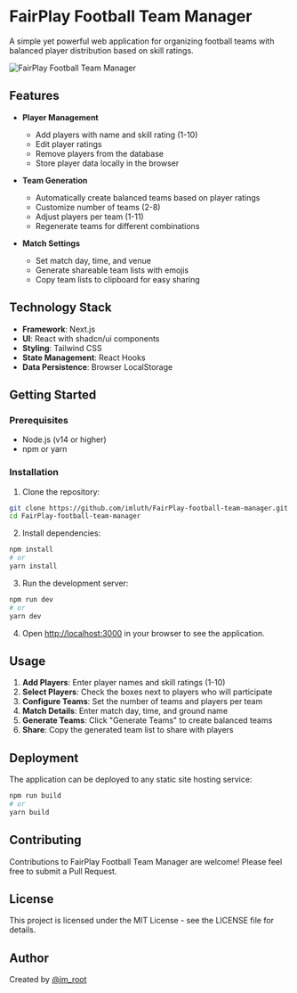 # FairPlay Football Team Manager

A simple yet powerful web application for organizing football teams with balanced player distribution based on skill ratings.

![FairPlay Football Team Manager](https://github.com/imluth/FairPlay-football-team-manager/screenshot.png)

## Features

- **Player Management**
  - Add players with name and skill rating (1-10)
  - Edit player ratings
  - Remove players from the database
  - Store player data locally in the browser

- **Team Generation**
  - Automatically create balanced teams based on player ratings
  - Customize number of teams (2-8)
  - Adjust players per team (1-11)
  - Regenerate teams for different combinations

- **Match Settings**
  - Set match day, time, and venue
  - Generate shareable team lists with emojis
  - Copy team lists to clipboard for easy sharing

## Technology Stack

- **Framework**: Next.js
- **UI**: React with shadcn/ui components
- **Styling**: Tailwind CSS
- **State Management**: React Hooks
- **Data Persistence**: Browser LocalStorage

## Getting Started

### Prerequisites

- Node.js (v14 or higher)
- npm or yarn

### Installation

1. Clone the repository:
```bash
git clone https://github.com/imluth/FairPlay-football-team-manager.git
cd FairPlay-football-team-manager
```

2. Install dependencies:
```bash
npm install
# or
yarn install
```

3. Run the development server:
```bash
npm run dev
# or
yarn dev
```

4. Open [http://localhost:3000](http://localhost:3000) in your browser to see the application.

## Usage

1. **Add Players**: Enter player names and skill ratings (1-10)
2. **Select Players**: Check the boxes next to players who will participate
3. **Configure Teams**: Set the number of teams and players per team
4. **Match Details**: Enter match day, time, and ground name
5. **Generate Teams**: Click "Generate Teams" to create balanced teams
6. **Share**: Copy the generated team list to share with players

## Deployment

The application can be deployed to any static site hosting service:

```bash
npm run build
# or
yarn build
```

## Contributing

Contributions to FairPlay Football Team Manager are welcome! Please feel free to submit a Pull Request.

## License

This project is licensed under the MIT License - see the LICENSE file for details.

## Author

Created by [@im_root](https://looth.io/)